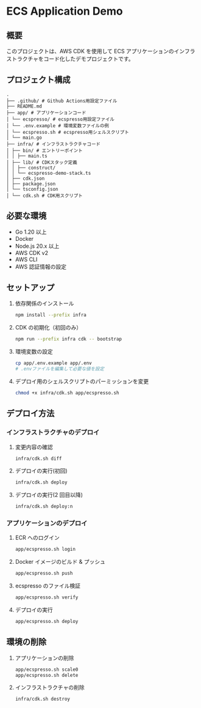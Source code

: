 # ECS Application Demo

## 概要

このプロジェクトは、AWS CDK を使用して ECS アプリケーションのインフラストラクチャをコード化したデモプロジェクトです。

## プロジェクト構成

```
.
├── .github/ # Github Actions用設定ファイル
├── README.md
├── app/ # アプリケーションコード
│ └── ecspresso/ # ecspresso用設定ファイル
│ └── .env.example # 環境変数ファイルの例
│ └── ecspresso.sh # ecspresso用シェルスクリプト
│ └── main.go
├── infra/ # インフラストラクチャコード
│ ├── bin/ # エントリーポイント
│ │ ├── main.ts
│ ├── lib/ # CDKスタック定義
│ │ ├── construct/
│ │ └── ecspresso-demo-stack.ts
│ ├── cdk.json
│ ├── package.json
│ └── tsconfig.json
│ └── cdk.sh # CDK用スクリプト
```

## 必要な環境

- Go 1.20 以上
- Docker
- Node.js 20.x 以上
- AWS CDK v2
- AWS CLI
- AWS 認証情報の設定

## セットアップ

1. 依存関係のインストール

   ```bash
   npm install --prefix infra
   ```

2. CDK の初期化（初回のみ）

   ```bash
   npm run --prefix infra cdk -- bootstrap
   ```

3. 環境変数の設定

   ```bash
   cp app/.env.example app/.env
   # .envファイルを編集して必要な値を設定
   ```

4. デプロイ用のシェルスクリプトのパーミッションを変更

   ```bash
   chmod +x infra/cdk.sh app/ecspresso.sh
   ```

## デプロイ方法

### インフラストラクチャのデプロイ

1. 変更内容の確認

   ```bash
   infra/cdk.sh diff
   ```

2. デプロイの実行(初回)

   ```bash
   infra/cdk.sh deploy
   ```

3. デプロイの実行(2 回目以降)
   ```bash
   infra/cdk.sh deploy:n
   ```

### アプリケーションのデプロイ

1. ECR へのログイン

   ```bash
   app/ecspresso.sh login
   ```

2. Docker イメージのビルド & プッシュ

   ```bash
   app/ecspresso.sh push
   ```

3. ecspresso のファイル検証

   ```bash
   app/ecspresso.sh verify
   ```

4. デプロイの実行

   ```bash
   app/ecspresso.sh deploy
   ```

## 環境の削除

1. アプリケーションの削除

   ```bash
   app/ecspresso.sh scale0
   app/ecspresso.sh delete
   ```

2. インフラストラクチャの削除

   ```bash
   infra/cdk.sh destroy
   ```
